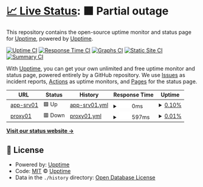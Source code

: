 # [📈 Live Status](https://demo.upptime.js.org): <!--live status--> **🟧 Partial outage**

This repository contains the open-source uptime monitor and status page for [Upptime](https://upptime.js.org), powered by [Upptime](https://github.com/upptime/upptime).

[![Uptime CI](https://github.com/patrickc-sb/upptime-status/workflows/Uptime%20CI/badge.svg)](https://github.com/patrickc-sb/upptime-status/actions?query=workflow%3A%22Uptime+CI%22)
[![Response Time CI](https://github.com/patrickc-sb/upptime-status/workflows/Response%20Time%20CI/badge.svg)](https://github.com/patrickc-sb/upptime-status/actions?query=workflow%3A%22Response+Time+CI%22)
[![Graphs CI](https://github.com/patrickc-sb/upptime-status/workflows/Graphs%20CI/badge.svg)](https://github.com/patrickc-sb/upptime-status/actions?query=workflow%3A%22Graphs+CI%22)
[![Static Site CI](https://github.com/patrickc-sb/upptime-status/workflows/Static%20Site%20CI/badge.svg)](https://github.com/patrickc-sb/upptime-status/actions?query=workflow%3A%22Static+Site+CI%22)
[![Summary CI](https://github.com/patrickc-sb/upptime-status/workflows/Summary%20CI/badge.svg)](https://github.com/patrickc-sb/upptime-status/actions?query=workflow%3A%22Summary+CI%22)

With [Upptime](https://upptime.js.org), you can get your own unlimited and free uptime monitor and status page, powered entirely by a GitHub repository. We use [Issues](https://github.com/upptime/upptime/issues) as incident reports, [Actions](https://github.com/patrickc-sb/upptime-status/actions) as uptime monitors, and [Pages](https://demo.upptime.js.org) for the status page.

<!--start: status pages-->
<!-- This summary is generated by Upptime (https://github.com/upptime/upptime) -->
<!-- Do not edit this manually, your changes will be overwritten -->
<!-- prettier-ignore -->
| URL | Status | History | Response Time | Uptime |
| --- | ------ | ------- | ------------- | ------ |
| <img alt="" src="https://favicons.githubusercontent.com/null" height="13"> [app-srv01](116.203.202.135) | 🟩 Up | [app-srv01.yml](https://github.com/patrickc-sb/uptime-status/commits/HEAD/history/app-srv01.yml) | <details><summary><img alt="Response time graph" src="./graphs/app-srv01/response-time-week.png" height="20"> 0ms</summary><br><a href="https://demo.upptime.js.org/history/app-srv01"><img alt="Response time 0" src="https://img.shields.io/endpoint?url=https%3A%2F%2Fraw.githubusercontent.com%2Fpatrickc-sb%2Fuptime-status%2FHEAD%2Fapi%2Fapp-srv01%2Fresponse-time.json"></a><br><a href="https://demo.upptime.js.org/history/app-srv01"><img alt="24-hour response time 0" src="https://img.shields.io/endpoint?url=https%3A%2F%2Fraw.githubusercontent.com%2Fpatrickc-sb%2Fuptime-status%2FHEAD%2Fapi%2Fapp-srv01%2Fresponse-time-day.json"></a><br><a href="https://demo.upptime.js.org/history/app-srv01"><img alt="7-day response time 0" src="https://img.shields.io/endpoint?url=https%3A%2F%2Fraw.githubusercontent.com%2Fpatrickc-sb%2Fuptime-status%2FHEAD%2Fapi%2Fapp-srv01%2Fresponse-time-week.json"></a><br><a href="https://demo.upptime.js.org/history/app-srv01"><img alt="30-day response time 0" src="https://img.shields.io/endpoint?url=https%3A%2F%2Fraw.githubusercontent.com%2Fpatrickc-sb%2Fuptime-status%2FHEAD%2Fapi%2Fapp-srv01%2Fresponse-time-month.json"></a><br><a href="https://demo.upptime.js.org/history/app-srv01"><img alt="1-year response time 0" src="https://img.shields.io/endpoint?url=https%3A%2F%2Fraw.githubusercontent.com%2Fpatrickc-sb%2Fuptime-status%2FHEAD%2Fapi%2Fapp-srv01%2Fresponse-time-year.json"></a></details> | <details><summary><a href="https://demo.upptime.js.org/history/app-srv01">0.10%</a></summary><a href="https://demo.upptime.js.org/history/app-srv01"><img alt="All-time uptime 0.10%" src="https://img.shields.io/endpoint?url=https%3A%2F%2Fraw.githubusercontent.com%2Fpatrickc-sb%2Fuptime-status%2FHEAD%2Fapi%2Fapp-srv01%2Fuptime.json"></a><br><a href="https://demo.upptime.js.org/history/app-srv01"><img alt="24-hour uptime 0.10%" src="https://img.shields.io/endpoint?url=https%3A%2F%2Fraw.githubusercontent.com%2Fpatrickc-sb%2Fuptime-status%2FHEAD%2Fapi%2Fapp-srv01%2Fuptime-day.json"></a><br><a href="https://demo.upptime.js.org/history/app-srv01"><img alt="7-day uptime 0.10%" src="https://img.shields.io/endpoint?url=https%3A%2F%2Fraw.githubusercontent.com%2Fpatrickc-sb%2Fuptime-status%2FHEAD%2Fapi%2Fapp-srv01%2Fuptime-week.json"></a><br><a href="https://demo.upptime.js.org/history/app-srv01"><img alt="30-day uptime 0.10%" src="https://img.shields.io/endpoint?url=https%3A%2F%2Fraw.githubusercontent.com%2Fpatrickc-sb%2Fuptime-status%2FHEAD%2Fapi%2Fapp-srv01%2Fuptime-month.json"></a><br><a href="https://demo.upptime.js.org/history/app-srv01"><img alt="1-year uptime 0.10%" src="https://img.shields.io/endpoint?url=https%3A%2F%2Fraw.githubusercontent.com%2Fpatrickc-sb%2Fuptime-status%2FHEAD%2Fapi%2Fapp-srv01%2Fuptime-year.json"></a></details>
| <img alt="" src="https://favicons.githubusercontent.com/proxy01.scriptbased.cloud" height="13"> [proxy01](https://proxy01.scriptbased.cloud) | 🟥 Down | [proxy01.yml](https://github.com/patrickc-sb/uptime-status/commits/HEAD/history/proxy01.yml) | <details><summary><img alt="Response time graph" src="./graphs/proxy01/response-time-week.png" height="20"> 597ms</summary><br><a href="https://demo.upptime.js.org/history/proxy01"><img alt="Response time 597" src="https://img.shields.io/endpoint?url=https%3A%2F%2Fraw.githubusercontent.com%2Fpatrickc-sb%2Fuptime-status%2FHEAD%2Fapi%2Fproxy01%2Fresponse-time.json"></a><br><a href="https://demo.upptime.js.org/history/proxy01"><img alt="24-hour response time 597" src="https://img.shields.io/endpoint?url=https%3A%2F%2Fraw.githubusercontent.com%2Fpatrickc-sb%2Fuptime-status%2FHEAD%2Fapi%2Fproxy01%2Fresponse-time-day.json"></a><br><a href="https://demo.upptime.js.org/history/proxy01"><img alt="7-day response time 597" src="https://img.shields.io/endpoint?url=https%3A%2F%2Fraw.githubusercontent.com%2Fpatrickc-sb%2Fuptime-status%2FHEAD%2Fapi%2Fproxy01%2Fresponse-time-week.json"></a><br><a href="https://demo.upptime.js.org/history/proxy01"><img alt="30-day response time 597" src="https://img.shields.io/endpoint?url=https%3A%2F%2Fraw.githubusercontent.com%2Fpatrickc-sb%2Fuptime-status%2FHEAD%2Fapi%2Fproxy01%2Fresponse-time-month.json"></a><br><a href="https://demo.upptime.js.org/history/proxy01"><img alt="1-year response time 597" src="https://img.shields.io/endpoint?url=https%3A%2F%2Fraw.githubusercontent.com%2Fpatrickc-sb%2Fuptime-status%2FHEAD%2Fapi%2Fproxy01%2Fresponse-time-year.json"></a></details> | <details><summary><a href="https://demo.upptime.js.org/history/proxy01">0.01%</a></summary><a href="https://demo.upptime.js.org/history/proxy01"><img alt="All-time uptime 0.01%" src="https://img.shields.io/endpoint?url=https%3A%2F%2Fraw.githubusercontent.com%2Fpatrickc-sb%2Fuptime-status%2FHEAD%2Fapi%2Fproxy01%2Fuptime.json"></a><br><a href="https://demo.upptime.js.org/history/proxy01"><img alt="24-hour uptime 0.01%" src="https://img.shields.io/endpoint?url=https%3A%2F%2Fraw.githubusercontent.com%2Fpatrickc-sb%2Fuptime-status%2FHEAD%2Fapi%2Fproxy01%2Fuptime-day.json"></a><br><a href="https://demo.upptime.js.org/history/proxy01"><img alt="7-day uptime 0.01%" src="https://img.shields.io/endpoint?url=https%3A%2F%2Fraw.githubusercontent.com%2Fpatrickc-sb%2Fuptime-status%2FHEAD%2Fapi%2Fproxy01%2Fuptime-week.json"></a><br><a href="https://demo.upptime.js.org/history/proxy01"><img alt="30-day uptime 0.01%" src="https://img.shields.io/endpoint?url=https%3A%2F%2Fraw.githubusercontent.com%2Fpatrickc-sb%2Fuptime-status%2FHEAD%2Fapi%2Fproxy01%2Fuptime-month.json"></a><br><a href="https://demo.upptime.js.org/history/proxy01"><img alt="1-year uptime 0.01%" src="https://img.shields.io/endpoint?url=https%3A%2F%2Fraw.githubusercontent.com%2Fpatrickc-sb%2Fuptime-status%2FHEAD%2Fapi%2Fproxy01%2Fuptime-year.json"></a></details>

<!--end: status pages-->

[**Visit our status website →**](https://demo.upptime.js.org)

## 📄 License

- Powered by: [Upptime](https://github.com/upptime/upptime)
- Code: [MIT](./LICENSE) © [Upptime](https://upptime.js.org)
- Data in the `./history` directory: [Open Database License](https://opendatacommons.org/licenses/odbl/1-0/)
